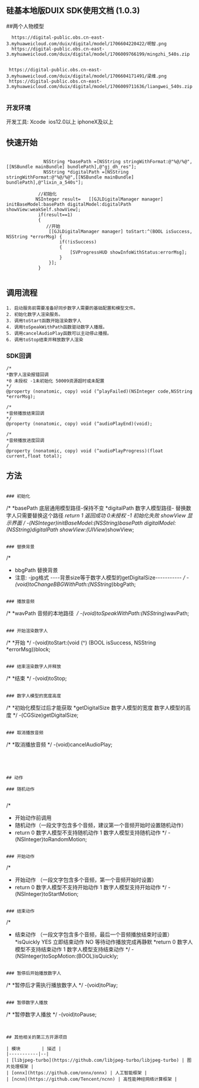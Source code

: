 ## 硅基本地版DUIX SDK使⽤⽂档 (1.0.3)
##两个人物模型
```
  https://digital-public.obs.cn-east-3.myhuaweicloud.com/duix/digital/model/1706604220422/明智.png
  https://digital-public.obs.cn-east-3.myhuaweicloud.com/duix/digital/model/1706009766199/mingzhi_540s.zip


 https://digital-public.obs.cn-east-3.myhuaweicloud.com/duix/digital/model/1706604171491/梁维.png
 https://digital-public.obs.cn-east-3.myhuaweicloud.com/duix/digital/model/1706009711636/liangwei_540s.zip
       
```
### 开发环境
开发⼯具: Xcode  ios12.0以上 iphoneX及以上

## 快速开始
```
  
              NSString *basePath =[NSString stringWithFormat:@"%@/%@",[[NSBundle mainBundle] bundlePath],@"gj_dh_res"];
              NSString *digitalPath =[NSString stringWithFormat:@"%@/%@",[[NSBundle mainBundle] bundlePath],@"lixin_a_540s"];
          
            //初始化
           NSInteger result=   [[GJLDigitalManager manager] initBaseModel:basePath digitalModel:digitalPath showView:weakSelf.showView];
            if(result==1)
            {
               //开始
                [[GJLDigitalManager manager] toStart:^(BOOL isSuccess, NSString *errorMsg) {
                    if(!isSuccess)
                    {
                        [SVProgressHUD showInfoWithStatus:errorMsg];
                    }
                }];
            }
       
```
## 调用流程
```
1. 启动服务前需要准备好同步数字人需要的基础配置和模型文件。
2. 初始化数字人渲染服务。
3. 调用toStart函数开始渲染数字人
4. 调用toSpeakWithPath函数驱动数字人播报。
5. 调用cancelAudioPlay函数可以主动停止播报。
6. 调用toStop结束并释放数字人渲染
```

### SDK回调

```
/*
*数字人渲染报错回调
*0 未授权 -1未初始化 50009资源超时或未配置
*/
@property (nonatomic, copy) void (^playFailed)(NSInteger code,NSString *errorMsg);

/*
*音频播放结束回调
*/
@property (nonatomic, copy) void (^audioPlayEnd)(void);

/*
*音频播放进度回调
/
@property (nonatomic, copy) void (^audioPlayProgress)(float current,float total);
```

## 方法


```

### 初始化

```
/*
*basePath 底层通用模型路径-保持不变
*digitalPath 数字人模型路径- 替换数字人只需要替换这个路径
*return 1 返回成功 0未授权 -1 初始化失败
*showView 显示界面
*/
-(NSInteger)initBaseModel:(NSString*)basePath digitalModel:(NSString*)digitalPath showView:(UIView*)showView;
```

### 替换背景

```
/*
* bbgPath 替换背景 
* 注意: -jpg格式 ----背景size等于数字人模型的getDigitalSize-----------
*/
-(void)toChangeBBGWithPath:(NSString*)bbgPath;
```

### 播放音频

```
/*
*wavPath 音频的本地路径 
*/
-(void)toSpeakWithPath:(NSString*)wavPath;
```

### 开始渲染数字人

```
/*
*开始
*/
-(void)toStart:(void (^) (BOOL isSuccess, NSString *errorMsg))block;
```

### 结束渲染数字人并释放
```
/*
*结束
*/
-(void)toStop;
```

### 数字人模型的宽度高度

```
/*
*初始化模型过后才能获取
*getDigitalSize 数字人模型的宽度 数字人模型的高度
*/
-(CGSize)getDigitalSize;
```

### 取消播放音频

```
/*
*取消播放音频
*/
-(void)cancelAudioPlay;
```




## 动作

### 随机动作
 
```
/*
* 开始动作前调用
* 随机动作（一段文字包含多个音频，建议第一个音频开始时设置随机动作）
* return 0 数字人模型不支持随机动作 1 数字人模型支持随机动作
*/
-(NSInteger)toRandomMotion;
```

### 开始动作

```
/*
* 开始动作 （一段文字包含多个音频，第一个音频开始时设置）
* return 0  数字人模型不支持开始动作 1  数字人模型支持开始动作
*/
-(NSInteger)toStartMotion;
```

### 结束动作
```
/*
* 结束动作 （一段文字包含多个音频，最后一个音频播放结束时设置）
*isQuickly YES 立即结束动作   NO 等待动作播放完成再静默
*return 0 数字人模型不支持结束动作  1 数字人模型支持结束动作
*/
-(NSInteger)toSopMotion:(BOOL)isQuickly;
```

### 暂停后开始播放数字人
```
/*
*暂停后才需执行播放数字人
*/
-(void)toPlay;
```

### 暂停数字人播放
```
/*
*暂停数字人播放
*/
-(void)toPause;
```


## 其他相关的第三方开源项目

| 模块        | 描述 |
|-----------|--|
| [libjpeg-turbo](https://github.com/libjpeg-turbo/libjpeg-turbo) | 图片处理框架 |
| [onnx](https://github.com/onnx/onnx) | 人工智能框架 |
| [ncnn](https://github.com/Tencent/ncnn) | 高性能神经网络计算框架 |
